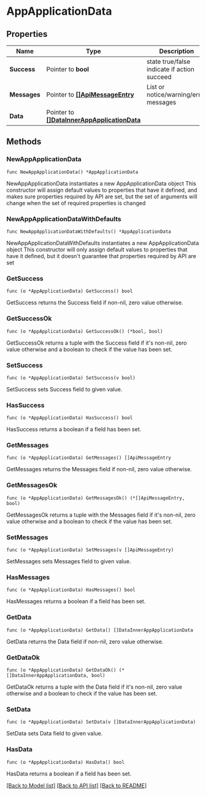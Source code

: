 # AppApplicationData

## Properties

Name | Type | Description | Notes
------------ | ------------- | ------------- | -------------
**Success** | Pointer to **bool** | state true/false indicate if action succeed | [optional] 
**Messages** | Pointer to [**[]ApiMessageEntry**](ApiMessageEntry.md) | List or notice/warning/error messages | [optional] 
**Data** | Pointer to [**[]DataInnerAppApplicationData**](DataInnerAppApplicationData.md) |  | [optional] 

## Methods

### NewAppApplicationData

`func NewAppApplicationData() *AppApplicationData`

NewAppApplicationData instantiates a new AppApplicationData object
This constructor will assign default values to properties that have it defined,
and makes sure properties required by API are set, but the set of arguments
will change when the set of required properties is changed

### NewAppApplicationDataWithDefaults

`func NewAppApplicationDataWithDefaults() *AppApplicationData`

NewAppApplicationDataWithDefaults instantiates a new AppApplicationData object
This constructor will only assign default values to properties that have it defined,
but it doesn't guarantee that properties required by API are set

### GetSuccess

`func (o *AppApplicationData) GetSuccess() bool`

GetSuccess returns the Success field if non-nil, zero value otherwise.

### GetSuccessOk

`func (o *AppApplicationData) GetSuccessOk() (*bool, bool)`

GetSuccessOk returns a tuple with the Success field if it's non-nil, zero value otherwise
and a boolean to check if the value has been set.

### SetSuccess

`func (o *AppApplicationData) SetSuccess(v bool)`

SetSuccess sets Success field to given value.

### HasSuccess

`func (o *AppApplicationData) HasSuccess() bool`

HasSuccess returns a boolean if a field has been set.

### GetMessages

`func (o *AppApplicationData) GetMessages() []ApiMessageEntry`

GetMessages returns the Messages field if non-nil, zero value otherwise.

### GetMessagesOk

`func (o *AppApplicationData) GetMessagesOk() (*[]ApiMessageEntry, bool)`

GetMessagesOk returns a tuple with the Messages field if it's non-nil, zero value otherwise
and a boolean to check if the value has been set.

### SetMessages

`func (o *AppApplicationData) SetMessages(v []ApiMessageEntry)`

SetMessages sets Messages field to given value.

### HasMessages

`func (o *AppApplicationData) HasMessages() bool`

HasMessages returns a boolean if a field has been set.

### GetData

`func (o *AppApplicationData) GetData() []DataInnerAppApplicationData`

GetData returns the Data field if non-nil, zero value otherwise.

### GetDataOk

`func (o *AppApplicationData) GetDataOk() (*[]DataInnerAppApplicationData, bool)`

GetDataOk returns a tuple with the Data field if it's non-nil, zero value otherwise
and a boolean to check if the value has been set.

### SetData

`func (o *AppApplicationData) SetData(v []DataInnerAppApplicationData)`

SetData sets Data field to given value.

### HasData

`func (o *AppApplicationData) HasData() bool`

HasData returns a boolean if a field has been set.


[[Back to Model list]](../README.md#documentation-for-models) [[Back to API list]](../README.md#documentation-for-api-endpoints) [[Back to README]](../README.md)


